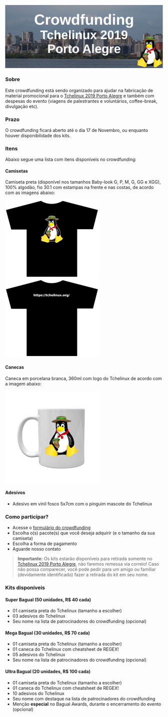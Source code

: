 [![Crowdfunding Tchelinux 2019 Porto Alegre](images/banner.jpg)](#)

### Sobre

Este crowdfunding está sendo organizado para ajudar na fabricação de material promocional para o [Tchelinux 2019 Porto Alegre](https://poa.tchelinux.org/) e também com despesas do evento (viagens de palestrantes e voluntários, coffee-break, divulgação etc).

### Prazo

O crowdfunding ficará aberto até o dia 17 de Novembro, ou enquanto houver disponibilidade dos kits.

### Itens 

Abaixo segue uma lista com itens disponíveis no crowdfunding:

#### Camisetas

Camiseta preta (disponível nos tamanhos Baby-look G, P, M, G, GG e XGG), 100% algodão, fio 30.1 com estampas na frente e nas costas, de acordo com as imagens abaixo:

![](images/frente.png "Figura 1: Frente da camiseta")
![](images/costas.png "Figura 2: Costas da camiseta")

#### Canecas

Caneca em porcelana branca, 360ml com logo do Tchelinux de acordo com a imagem abaixo:

![](images/caneca.png "Figura 3: Caneca")

#### Adesivos

- Adesivo em vinil fosco 5x7cm com o pinguim mascote do Tchelinux

### Como participar?

- Acesse o [formulário do crowdfunding](#)
- Escolha o(s) pacote(s) que você deseja adquirir (e o tamanho da sua camiseta)
- Escolha a forma de pagamento
- Aguarde nosso contato

> **Importante:** Os kits estarão disponíveis para retirada somente no [Tchelinux 2019 Porto Alegre](https://poa.tchelinux.org/), não faremos remessa via correio! Caso não possa comparecer, você pode pedir para um amigo ou familiar (devidamente identificado) fazer a retirada do kit em seu nome.

### Kits disponíveis

#### Super Bagual (50 unidades, R$ 40 cada)

- 01 camiseta preta do Tchelinux (tamanho a escolher)
- 03 adesivos do Tchelinux
- Seu nome na lista de patrocinadores do crowdfunding (opcional)

#### Mega Bagual (30 unidades, R$ 70 cada)

- 01 camiseta preta do Tchelinux (tamanho a escolher)
- 01 caneca do Tchelinux com cheatsheet de REGEX!
- 05 adesivos do Tchelinux
- Seu nome na lista de patrocinadores do crowdfunding (opcional)

#### Ultra Bagual (20 unidades, R$ 100 cada)

- 01 camiseta preta do Tchelinux (tamanho a escolher)
- 01 caneca do Tchelinux com cheatsheet de REGEX!
- 10 adesivos do Tchelinux
- Seu nome com destaque na lista de patrocinadores do crowdfunding
- Menção **especial** no Bagual Awards, durante o encerramento do evento (opcional) 

